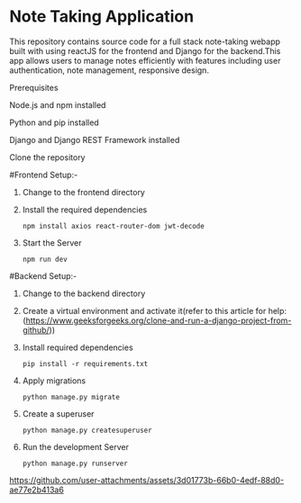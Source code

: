 # Note Taking Application

This repository contains source code for a full stack note-taking webapp built with using reactJS for the frontend and Django for the backend.This app allows users to manage notes efficiently with features including user authentication, note management, responsive design.

Prerequisites

Node.js and npm installed

Python and pip installed

Django and Django REST Framework installed

Clone the repository

#Frontend Setup:-

1. Change to the frontend directory

2. Install the required dependencies

   ```npm install axios react-router-dom jwt-decode```

3. Start the Server

   `npm run dev`

#Backend Setup:-

1. Change to the backend directory

2. Create a virtual environment and activate it(refer to this article for help:(https://www.geeksforgeeks.org/clone-and-run-a-django-project-from-github/))

3. Install required dependencies

   ```pip install -r requirements.txt```

4. Apply migrations

   ```python manage.py migrate```

5. Create a superuser

   ```python manage.py createsuperuser```

6. Run the development Server

   ```python manage.py runserver```


https://github.com/user-attachments/assets/3d01773b-66b0-4edf-88d0-ae77e2b413a6


